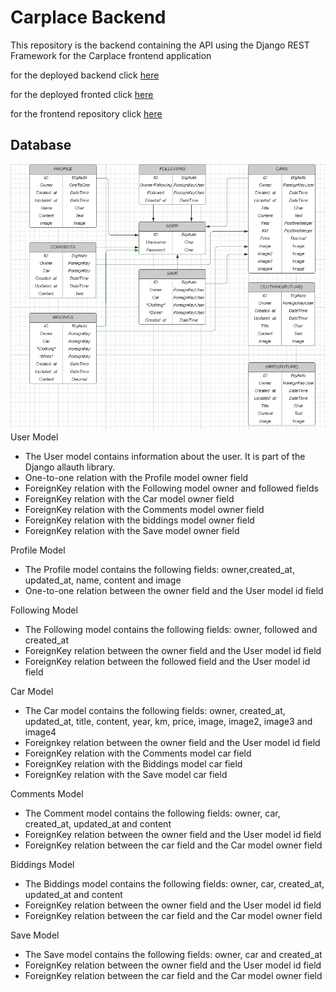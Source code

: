 # Carplace Backend
This repository is the backend containing the API using the Django REST Framework for the Carplace frontend application

for the deployed backend click [here](https://backend-pp5.herokuapp.com/)

for the deployed fronted click [here](https://frontend-pp5.herokuapp.com/)

for the frontend repository click [here](https://github.com/MustafaSahinci/pp5-frontend)

## Database
![database](assets/database.png)
User Model
- The User model contains information about the user. It is part of the Django allauth library.
- One-to-one relation with the Profile model owner field
- ForeignKey relation with the Following model owner and followed fields
- ForeignKey relation with the Car model owner field
- ForeignKey relation with the Comments model owner field
- ForeignKey relation with the biddings model owner field
- ForeignKey relation with the Save model owner field

Profile Model
- The Profile model contains the following fields: owner,created_at, updated_at, name, content and image
- One-to-one relation between the owner field and the User model id field

Following Model
- The Following model contains the following fields: owner, followed and created_at
- ForeignKey relation between the owner field and the User model id field
- ForeignKey relation between the followed field and the User model id field

Car Model
- The Car model contains the following fields: owner, created_at, updated_at, title, content, year, km, price, image, image2, image3 and image4
- Foreignkey relation between the owner field and the User model id field
- ForeignKey relation with the Comments model car field
- ForeignKey relation with the Biddings model car field
- ForeignKey relation with the Save model car field

Comments Model
- The Comment model contains the following fields: owner, car, created_at, updated_at and content
- ForeignKey relation between the owner field and the User model id field
- ForeignKey relation between the car field and the Car model owner field

Biddings Model
- The Biddings model contains the following fields: owner, car, created_at, updated_at and content
- ForeignKey relation between the owner field and the User model id field
- ForeignKey relation between the car field and the Car model owner field

Save Model
- The Save model contains the following fields: owner, car and created_at
- ForeignKey relation between the owner field and the User model id field
- ForeignKey relation between the car field and the Car model owner field